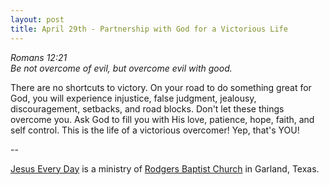 ```yaml
---
layout: post
title: April 29th - Partnership with God for a Victorious Life
---
```


_Romans 12:21  
Be not overcome of evil, but overcome evil with good._

There are no shortcuts to victory. On your road to do something
great for God, you will experience injustice, false judgment,
jealousy, discouragement, setbacks, and road blocks. Don't let these
things overcome you. Ask God to fill you with His love, patience,
hope, faith, and self control. This is the life of a victorious
overcomer! Yep, that's YOU!

 --

<a href=http://jesuseveryday.net>Jesus Every Day</a> is a ministry of <a href=http://rodgersbaptist.net>Rodgers Baptist Church</a> in Garland, Texas.
